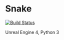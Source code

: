 # Snake

[![Build Status](https://api.travis-ci.org/HueyPark/Snake.svg?branch=master)](https://travis-ci.org/HueyPark/Snake)

Unreal Engine 4, Python 3
